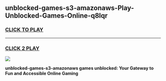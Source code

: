 
## unblocked-games-s3-amazonaws-Play-Unblocked-Games-Online-q8lqr
<h3>
<a href="https://premium76.site?title=unblocked-games-s3-amazonaws&ref=24A">CLICK TO PLAY</a></h3>
<hr>

<h3>
<a href="https://premium76.site?title=unblocked-games-s3-amazonaws&ref=24A">CLICK 2 PLAY</a>
  
</h3>

<a href="https://premium76.site?title=unblocked-games-s3-amazonaws&ref=24A"><img src="https://clearcache.store/games.png"></a>


**unblocked-games-s3-amazonaws games unblocked: Your Gateway to Fun and Accessible Online Gaming**
